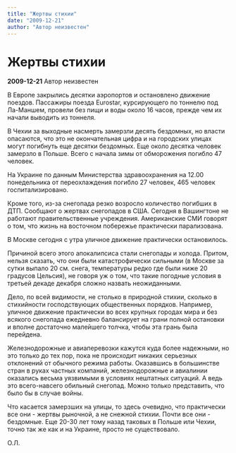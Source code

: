 ```yaml
---
title: "Жертвы стихии"
date: "2009-12-21"
author: "Автор неизвестен"
---
```


# Жертвы стихии

**2009-12-21** Автор неизвестен

В Европе закрылись десятки аэропортов и остановлено движение поездов. Пассажиры поезда Eurostar, курсирующего по тоннелю под Ла-Маншем, провели без пищи и воды около 16 часов, прежде чем их начали выводить из тоннеля.

В Чехии за выходные насмерть замерзли десять бездомных, но власти опасаются, что это не окончательная цифра и на городских улицах могут погибнуть еще десятки бездомных. Еще около десятка человек замерзло в Польше. Всего с начала зимы от обморожения погибло 47 человек.

На Украине по данным Министерства здравоохранения на 12.00 понедельника от переохлаждения погибло 27 человек, 465 человек госпитализировано.

Кроме того, из-за снегопада резко возросло количество погибших в ДТП. Сообщают о жертвах снегопадов в США. Сегодня в Вашингтоне не работают правительственные учреждения. Американские СМИ говорят о том, что жизнь на восточном побережье практически парализована.

В Москве сегодня с утра уличное движение практически остановилось.

Причиной всего этого апокалипсиса стали снегопады и холода. Притом, нельзя сказать, что они были катастрофически сильными (в Москве за сутки выпало 20 см. снега, температуры редко где были ниже 20 градусов Цельсия), не говоря уж о том, что такие погодные условия в третьей декаде декабря сложно назвать неожиданными.

Дело, по всей видимости, не столько в природной стихии, сколько в стихийности господствующих общественных порядков. Например, уличное движение практически во всех крупных городах мира и без всякого снегопада ежедневно балансирует на грани полной остановки и вполне достаточно малейшего толчка, чтобы эта грань была перейдена.

Железнодорожные и авиаперевозки кажутся куда более надежными, но это только до тех пор, пока не происходит никаких серьезных отклонений от обычного режима работы. Оказавшись в большинстве стран в руках частных компаний, железнодорожные и авиалинии оказались весьма уязвимыми в условиях нештатных ситуаций. А ведь это всего-навсего обильный снегопад. Можно только представить, что было бы в случае войны.

Что касается замерзших на улицы, то здесь очевидно, что практически все они - жертвы рыночной, а не снежной стихии. Почти все они - бездомные. Еще 20-30 лет тому назад таковых в Польше или Чехии, точно так же как и на Украине, просто не существовало.

О.Л.
